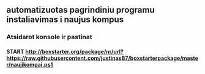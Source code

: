 ## automatizuotas pagrindiniu programu instaliavimas i naujus kompus
### Atsidarot konsole ir pastinat
#### START http://boxstarter.org/package/nr/url?https://raw.githubusercontent.com/justinas87/boxstarterpackage/master/naujikompai.ps1
